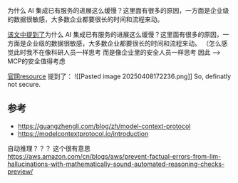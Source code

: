 



为什么 AI 集成已有服务的进展这么缓慢？这里面有很多的原因，一方面是企业级的数据很敏感，大多数企业都要很长的时间和流程来动。


[该文中提到了](https://guangzhengli.com/blog/zh/model-context-protocol)为什么 AI 集成已有服务的进展这么缓慢？这里面有很多的原因，一方面是企业级的数据很敏感，大多数企业都要很长的时间和流程来动。
（怎么感觉此时我不在像科研人员一样思考 而是像企业里的安全人员一样思考
因此 --> MCP的安全值得考虑



[官网resource](https://modelcontextprotocol.io/docs/concepts/resources) 提到了：
![[Pasted image 20250408172236.png]]
So, definatly not secure.



## 参考
- https://guangzhengli.com/blog/zh/model-context-protocol
- https://modelcontextprotocol.io/introduction


自动推理？？？
这个很有意思
https://aws.amazon.com/cn/blogs/aws/prevent-factual-errors-from-llm-hallucinations-with-mathematically-sound-automated-reasoning-checks-preview/

